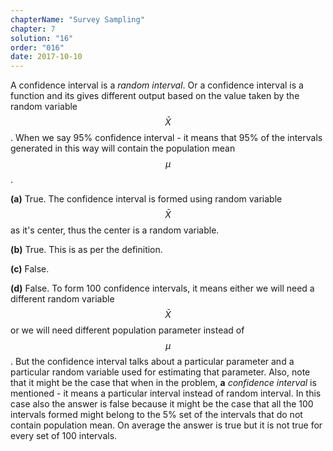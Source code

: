 ```yaml
---
chapterName: "Survey Sampling"
chapter: 7
solution: "16"
order: "016"
date: 2017-10-10
---
```


A confidence interval is a *random interval*. Or a confidence interval is a function and its gives different output based on the value taken by the random variable $$\, \bar X \,$$. When we say 95% confidence interval - it means that 95% of the intervals generated in this way will contain the population mean $$\, \mu \,$$.

**(a)** True. The confidence interval is formed using random variable $$\, \bar X \,$$ as it's center, thus the center is a random variable.

**(b)** True. This is as per the definition. 

**(c)** False. 

**(d)** False. To form 100 confidence intervals, it means either we will need a different random variable $$\, \bar X \,$$ or we will need different population parameter instead of $$\, \mu \,$$. But the confidence interval talks about a particular parameter and a particular random variable used for estimating that parameter. Also, note that it might be the case that when in the problem, **a** *confidence interval* is mentioned - it means a particular interval instead of random interval. In this case also the answer is false because it might be the case that all the 100 intervals formed might belong to the 5% set of the intervals that do not contain population mean. On average the answer is true but it is not true for every set of 100 intervals. 
